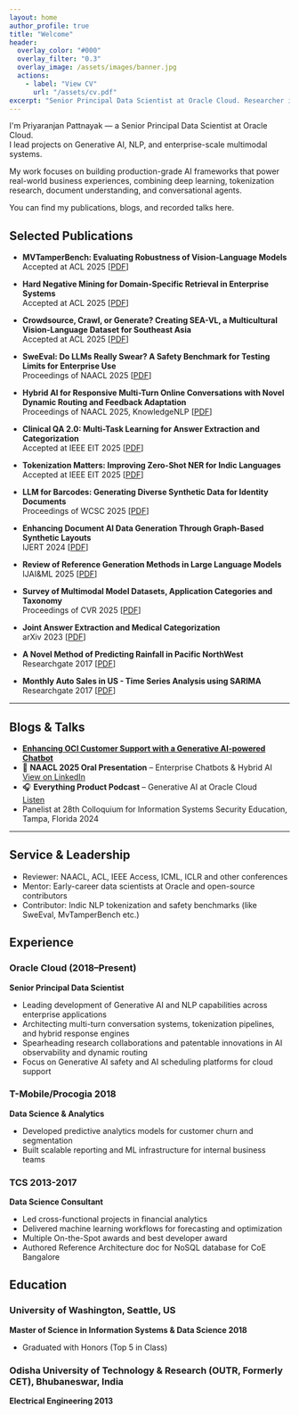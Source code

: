 ```yaml
---
layout: home
author_profile: true
title: "Welcome"
header:
  overlay_color: "#000"
  overlay_filter: "0.3"
  overlay_image: /assets/images/banner.jpg
  actions:
    - label: "View CV"
      url: "/assets/cv.pdf"
excerpt: "Senior Principal Data Scientist at Oracle Cloud. Researcher in NLP, Generative AI, and large-scale AI systems."
---
```


I'm Priyaranjan Pattnayak — a Senior Principal Data Scientist at Oracle Cloud.  
I lead projects on Generative AI, NLP, and enterprise-scale multimodal systems.

My work focuses on building production-grade AI frameworks that power real-world business experiences, combining deep learning, tokenization research, document understanding, and conversational agents.

You can find my publications, blogs, and recorded talks here.

## Selected Publications

- **MVTamperBench: Evaluating Robustness of Vision-Language Models**  
  Accepted at ACL 2025 [[PDF](https://arxiv.org/pdf/2412.19794)]

- **Hard Negative Mining for Domain-Specific Retrieval in Enterprise Systems**  
  Accepted at ACL 2025 [[PDF](https://arxiv.org/pdf/2505.18366)]

- **Crowdsource, Crawl, or Generate? Creating SEA-VL, a Multicultural Vision-Language Dataset for Southeast Asia**  
  Accepted at ACL 2025 [[PDF](https://arxiv.org/pdf/2503.07920)]
  
- **SweEval: Do LLMs Really Swear? A Safety Benchmark for Testing Limits for Enterprise Use**  
  Proceedings of NAACL 2025 [[PDF](https://aclanthology.org/2025.naacl-industry.46.pdf)]

- **Hybrid AI for Responsive Multi-Turn Online Conversations with Novel Dynamic Routing and Feedback Adaptation**  
  Proceedings of NAACL 2025, KnowledgeNLP [[PDF](https://aclanthology.org/2025.knowledgenlp-1.20.pdf)]

- **Clinical QA 2.0: Multi-Task Learning for Answer Extraction and Categorization**  
  Accepted at IEEE EIT 2025 [[PDF](https://arxiv.org/abs/2502.13108)]

- **Tokenization Matters: Improving Zero-Shot NER for Indic Languages**  
  Accepted at IEEE EIT 2025 [[PDF](https://arxiv.org/abs/2504.16977)]

- **LLM for Barcodes: Generating Diverse Synthetic Data for Identity Documents**  
  Proceedings of WCSC 2025 [[PDF](https://arxiv.org/abs/2411.14962)]

- **Enhancing Document AI Data Generation Through Graph-Based Synthetic Layouts**  
  IJERT 2024 [[PDF](https://arxiv.org/abs/2412.03590)]

- **Review of Reference Generation Methods in Large Language Models**  
  IJAI&ML 2025 [[PDF](https://iaeme.com/Home/article_id/IJAIML_04_01_003)]

- **Survey of Multimodal Model Datasets, Application Categories and Taxonomy**  
  Proceedings of CVR 2025 [[PDF](https://arxiv.org/abs/2412.17759)]

- **Joint Answer Extraction and Medical Categorization**  
  arXiv 2023 [[PDF](https://arxiv.org/abs/2502.13108)]

- **A Novel Method of Predicting Rainfall in Pacific NorthWest**  
  Researchgate 2017 [[PDF](https://www.researchgate.net/profile/Priyaranjan-Pattnayak/publication/388855961_Predicting_Rainfall_at_Seattle_Tacoma_Airport_-Logistic_Regression_Logistic_Regression_to_predict_rain_probability_in_SEATAC_International_Airport_Pre-requisites_What_is_Logistic_Regression/links/67aa5c314c479b26c9dc777a/Predicting-Rainfall-at-Seattle-Tacoma-Airport-Logistic-Regression-Logistic-Regression-to-predict-rain-probability-in-SEATAC-International-Airport-Pre-requisites-What-is-Logistic-Regression.pdf)]

- **Monthly Auto Sales in US - Time Series Analysis using SARIMA**  
  Researchgate 2017 [[PDF](https://doi.org/10.13140/RG.2.2.29877.59360)]

---
## Blogs & Talks
- **[Enhancing OCI Customer Support with a Generative AI-powered Chatbot](https://blogs.oracle.com/ai-and-datascience/post/enhancing-oci-customer-support-with-genai-chatbot)**
- 🎤 **NAACL 2025 Oral Presentation** – Enterprise Chatbots & Hybrid AI  
  [View on LinkedIn](https://www.linkedin.com/posts/priyaranjanpattnayak_naacl2025-oracleai-nlp-activity-7324552928407511040-L23N)
- 🎧 **Everything Product Podcast** – Generative AI at Oracle Cloud  
  [Listen](https://www.linkedin.com/posts/priyaranjanpattnayak_artificialintelligence-cloudtechnology-activity-7304902159265865728-r_kj)
- Panelist at 28th Colloquium for Information Systems Security Education, Tampa, Florida 2024

---

## Service & Leadership

- Reviewer: NAACL, ACL, IEEE Access, ICML, ICLR and other conferences  
- Mentor: Early-career data scientists at Oracle and open-source contributors  
- Contributor: Indic NLP tokenization and safety benchmarks (like SweEval, MvTamperBench etc.)


## Experience

### Oracle Cloud (2018–Present)  
**Senior Principal Data Scientist**  
- Leading development of Generative AI and NLP capabilities across enterprise applications  
- Architecting multi-turn conversation systems, tokenization pipelines, and hybrid response engines  
- Spearheading research collaborations and patentable innovations in AI observability and dynamic routing
- Focus on Generative AI safety and AI scheduling platforms for cloud support


### T-Mobile/Procogia 2018
**Data Science & Analytics**  
- Developed predictive analytics models for customer churn and segmentation  
- Built scalable reporting and ML infrastructure for internal business teams

### TCS 2013-2017
**Data Science Consultant**  
- Led cross-functional projects in financial analytics  
- Delivered machine learning workflows for forecasting and optimization
- Multiple On-the-Spot awards and best developer award
- Authored Reference Architecture doc for NoSQL database for CoE Bangalore

## Education

### University of Washington, Seattle, US  
**Master of Science in Information Systems & Data Science 2018**  
- Graduated with Honors (Top 5 in Class)

### Odisha University of Technology & Research (OUTR, Formerly CET), Bhubaneswar, India
**Electrical Engineering 2013**  


